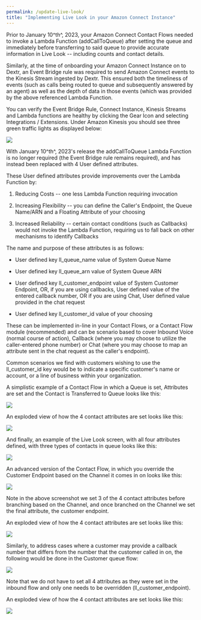 ```yaml
---
permalink: /update-live-look/
title: "Implementing Live Look in your Amazon Connect Instance"
---
```


Prior to January 10^th^, 2023, your Amazon Connect Contact Flows needed
to invoke a Lambda Function (addCallToQueue) after setting the queue and
immediately before transferring to said queue to provide accurate
information in Live Look -- including counts and contact details.

Similarly, at the time of onboarding your Amazon Connect Instance on to
Dextr, an Event Bridge rule was required to send Amazon Connect events
to the Kinesis Stream ingested by Dextr. This ensured both the
timeliness of events (such as calls being routed to queue and
subsequently answered by an agent) as well as the depth of data in those
events (which was provided by the above referenced Lambda Function.

You can verify the Event Bridge Rule, Connect Instance, Kinesis Streams
and Lambda functions are healthy by clicking the Gear Icon and selecting
Integrations / Extensions. Under Amazon Kinesis you should see three
green traffic lights as displayed below:

![](./update-live-look/media/image1.png)

With January 10^th^, 2023's release the addCallToQueue Lambda Function
is no longer required (the Event Bridge rule remains required), and has
instead been replaced with 4 User defined attributes.

These User defined attributes provide improvements over the Lambda
Function by:

1)  Reducing Costs -- one less Lambda Function requiring invocation

2)  Increasing Flexibility -- you can define the Caller's Endpoint, the
    Queue Name/ARN and a Floating Attribute of your choosing

3)  Increased Reliability -- certain contact conditions (such as
    Callbacks) would not invoke the Lambda Function, requiring us to
    fall back on other mechanisms to identify Callbacks

The name and purpose of these attributes is as follows:

-   User defined key ll_queue_name value of System Queue Name

-   User defined key ll_queue_arn value of System Queue ARN

-   User defined key ll_customer_endpoint value of System Customer
    Endpoint, OR, if you are using callbacks, User defined value of the
    entered callback number, OR if you are using Chat, User defined
    value provided in the chat request

-   User defined key ll_customer_id value of your choosing

These can be implemented in-line in your Contact Flows, or a Contact
Flow module (recommended) and can be scenario based to cover Inbound
Voice (normal course of action), Callback (where you may choose to
utilize the caller-entered phone number) or Chat (where you may choose
to map an attribute sent in the chat request as the caller's endpoint).

Common scenarios we find with customers wishing to use the
ll_customer_id key would be to indicate a specific customer's name or
account, or a line of business within your organization.

A simplistic example of a Contact Flow in which a Queue is set,
Attributes are set and the Contact is Transferred to Queue looks like
this:

![](./update-live-look/media/image2.png)

An exploded view of how the 4 contact attributes are set looks like
this:

![](./update-live-look/media/image3.png)

And finally, an example of the Live Look screen, with all four
attributes defined, with three types of contacts in queue looks like
this:

![](./update-live-look/media/image4.png)

An advanced version of the Contact Flow, in which you override the
Customer Endpoint based on the Channel it comes in on looks like this:

![](./update-live-look/media/image5.png)

Note in the above screenshot we set 3 of the 4 contact attributes before
branching based on the Channel, and once branched on the Channel we set
the final attribute, the customer endpoint.

An exploded view of how the 4 contact attributes are set looks like
this:

![](./update-live-look/media/image6.png)

Similarly, to address cases where a customer may provide a callback
number that differs from the number that the customer called in on, the
following would be done in the Customer queue flow:

![](./update-live-look/media/image7.png)

Note that we do not have to set all 4 attributes as they were set in the
inbound flow and only one needs to be overridden (ll_customer_endpoint).

An exploded view of how the 4 contact attributes are set looks like
this:

![](./update-live-look/media/image8.png)
